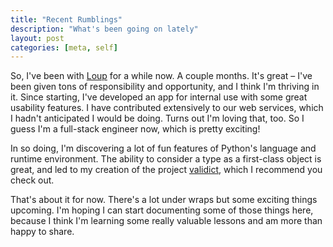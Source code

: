 ```yaml
---
title: "Recent Rumblings"
description: "What's been going on lately"
layout: post
categories: [meta, self]
---
```


So, I've been with [Loup][loup] for a while now. A couple months. It's great – I've been given tons of responsibility and opportunity, and I think I'm thriving in it. Since starting, I've developed an app for internal use with some great usability features. I have contributed extensively to our web services, which I hadn't anticipated I would be doing. Turns out I'm loving that, too. So I guess I'm a full-stack engineer now, which is pretty exciting!

In so doing, I'm discovering a lot of fun features of Python's language and runtime environment. The ability to consider a type as a first-class object is great, and led to my creation of the project [validict][validict], which I recommend you check out.

That's about it for now. There's a lot under wraps but some exciting things upcoming. I'm hoping I can start documenting some of those things here, because I think I'm learning some really valuable lessons and am more than happy to share.



[loup]: https://loupapp.com "Loup: Redefining Local Transportation"
[validict]: http://josefdlange.com/projects/validict.html "validict: stupid-simple dictionary validation for Python"
